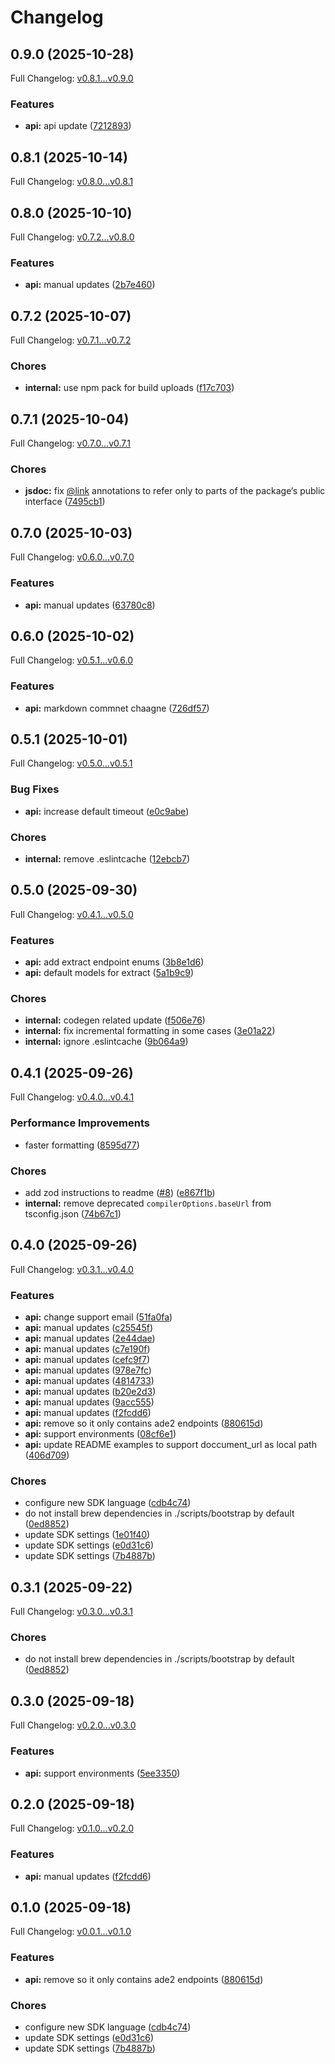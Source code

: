 # Changelog

## 0.9.0 (2025-10-28)

Full Changelog: [v0.8.1...v0.9.0](https://github.com/landing-ai/ade-typescript/compare/v0.8.1...v0.9.0)

### Features

* **api:** api update ([7212893](https://github.com/landing-ai/ade-typescript/commit/7212893530f82afe685a8627ef3aab8aebfd7d2b))

## 0.8.1 (2025-10-14)

Full Changelog: [v0.8.0...v0.8.1](https://github.com/landing-ai/ade-typescript/compare/v0.8.0...v0.8.1)

## 0.8.0 (2025-10-10)

Full Changelog: [v0.7.2...v0.8.0](https://github.com/landing-ai/ade-typescript/compare/v0.7.2...v0.8.0)

### Features

* **api:** manual updates ([2b7e460](https://github.com/landing-ai/ade-typescript/commit/2b7e4603700d79e23bed4356acbba1f90fb59d4f))

## 0.7.2 (2025-10-07)

Full Changelog: [v0.7.1...v0.7.2](https://github.com/landing-ai/ade-typescript/compare/v0.7.1...v0.7.2)

### Chores

* **internal:** use npm pack for build uploads ([f17c703](https://github.com/landing-ai/ade-typescript/commit/f17c70357a03625538122f4368611a11dbefdea0))

## 0.7.1 (2025-10-04)

Full Changelog: [v0.7.0...v0.7.1](https://github.com/landing-ai/ade-typescript/compare/v0.7.0...v0.7.1)

### Chores

* **jsdoc:** fix [@link](https://github.com/link) annotations to refer only to parts of the package‘s public interface ([7495cb1](https://github.com/landing-ai/ade-typescript/commit/7495cb189ac8938df8ce685f38e27bd45d7c74e9))

## 0.7.0 (2025-10-03)

Full Changelog: [v0.6.0...v0.7.0](https://github.com/landing-ai/ade-typescript/compare/v0.6.0...v0.7.0)

### Features

* **api:** manual updates ([63780c8](https://github.com/landing-ai/ade-typescript/commit/63780c8befe320ca70932cc5f91c7ec628ef352c))

## 0.6.0 (2025-10-02)

Full Changelog: [v0.5.1...v0.6.0](https://github.com/landing-ai/ade-typescript/compare/v0.5.1...v0.6.0)

### Features

* **api:** markdown commnet chaagne ([726df57](https://github.com/landing-ai/ade-typescript/commit/726df57a5014349cb349c6fef0291959c9767c3a))

## 0.5.1 (2025-10-01)

Full Changelog: [v0.5.0...v0.5.1](https://github.com/landing-ai/ade-typescript/compare/v0.5.0...v0.5.1)

### Bug Fixes

* **api:** increase default timeout ([e0c9abe](https://github.com/landing-ai/ade-typescript/commit/e0c9abe3e08a8f3f3a68c65fea89f34c6a5373ed))


### Chores

* **internal:** remove .eslintcache ([12ebcb7](https://github.com/landing-ai/ade-typescript/commit/12ebcb7f87a0d42e3db1bea02eb3f07c33cfa842))

## 0.5.0 (2025-09-30)

Full Changelog: [v0.4.1...v0.5.0](https://github.com/landing-ai/ade-typescript/compare/v0.4.1...v0.5.0)

### Features

* **api:** add extract endpoint enums ([3b8e1d6](https://github.com/landing-ai/ade-typescript/commit/3b8e1d6cfd15044c7eebeb00e055ffebc284eae8))
* **api:** default models for extract ([5a1b9c9](https://github.com/landing-ai/ade-typescript/commit/5a1b9c99418aec8f12f28a78f2c0e112ae487b33))


### Chores

* **internal:** codegen related update ([f506e76](https://github.com/landing-ai/ade-typescript/commit/f506e76ac5489da443a7edd0f0678701171f4047))
* **internal:** fix incremental formatting in some cases ([3e01a22](https://github.com/landing-ai/ade-typescript/commit/3e01a2298b17634d2c696c733bd2d6ac83ba449c))
* **internal:** ignore .eslintcache ([9b064a9](https://github.com/landing-ai/ade-typescript/commit/9b064a9b00a3079aeb1e6a5771746902427b44d4))

## 0.4.1 (2025-09-26)

Full Changelog: [v0.4.0...v0.4.1](https://github.com/landing-ai/ade-typescript/compare/v0.4.0...v0.4.1)

### Performance Improvements

* faster formatting ([8595d77](https://github.com/landing-ai/ade-typescript/commit/8595d77a9c81ebd70f49bca86a013979965abc7f))


### Chores

* add zod instructions to readme ([#8](https://github.com/landing-ai/ade-typescript/issues/8)) ([e867f1b](https://github.com/landing-ai/ade-typescript/commit/e867f1b18f45d3fcfd70faff703b5f93f84cf470))
* **internal:** remove deprecated `compilerOptions.baseUrl` from tsconfig.json ([74b67c1](https://github.com/landing-ai/ade-typescript/commit/74b67c1606b7fbd2ad8e936c0cb677a068b6bf2e))

## 0.4.0 (2025-09-26)

Full Changelog: [v0.3.1...v0.4.0](https://github.com/landing-ai/ade-typescript/compare/v0.3.1...v0.4.0)

### Features

* **api:** change support email ([51fa0fa](https://github.com/landing-ai/ade-typescript/commit/51fa0fa845cd1e31d5767c0a2d0a16ef22e9d83c))
* **api:** manual updates ([c25545f](https://github.com/landing-ai/ade-typescript/commit/c25545fd871d4b43cb621a73ae8a13b77056d1b4))
* **api:** manual updates ([2e44dae](https://github.com/landing-ai/ade-typescript/commit/2e44dae48cac2304cf2fc7e8b8191d92c1bf9b5d))
* **api:** manual updates ([c7e190f](https://github.com/landing-ai/ade-typescript/commit/c7e190f3644e7d558c4d58b03e5cc6f265195ce0))
* **api:** manual updates ([cefc9f7](https://github.com/landing-ai/ade-typescript/commit/cefc9f7d10326671b6a70bc121f4048432839c48))
* **api:** manual updates ([978e7fc](https://github.com/landing-ai/ade-typescript/commit/978e7fc9411b62f5f724057506938d99d76ed575))
* **api:** manual updates ([4814733](https://github.com/landing-ai/ade-typescript/commit/481473320cd5c8f4098e9203e75e052eaf39574e))
* **api:** manual updates ([b20e2d3](https://github.com/landing-ai/ade-typescript/commit/b20e2d32b26756c3cb6e5c9d873fcb8d550b82be))
* **api:** manual updates ([9acc555](https://github.com/landing-ai/ade-typescript/commit/9acc55508e86711b496dd337d3e08a2757fc70d1))
* **api:** manual updates ([f2fcdd6](https://github.com/landing-ai/ade-typescript/commit/f2fcdd643f827706d670172eb1b5ee0e70f43cca))
* **api:** remove so it only contains ade2 endpoints ([880615d](https://github.com/landing-ai/ade-typescript/commit/880615d006370f89806cc16e26d8c6be7d1f2f76))
* **api:** support environments ([08cf6e1](https://github.com/landing-ai/ade-typescript/commit/08cf6e1790c094d682c5ed087a42f05db2f51805))
* **api:** update README examples to support doccument_url as local path ([406d709](https://github.com/landing-ai/ade-typescript/commit/406d709453b42d12adc347cce542e9c55df15022))


### Chores

* configure new SDK language ([cdb4c74](https://github.com/landing-ai/ade-typescript/commit/cdb4c741c164bb0932bc2225ea1f5495cda4a16e))
* do not install brew dependencies in ./scripts/bootstrap by default ([0ed8852](https://github.com/landing-ai/ade-typescript/commit/0ed8852337ed3f07d13797f720361e306bda90cb))
* update SDK settings ([1e01f40](https://github.com/landing-ai/ade-typescript/commit/1e01f40136037955835a30b5e222a82db2eee395))
* update SDK settings ([e0d31c6](https://github.com/landing-ai/ade-typescript/commit/e0d31c6df37c89a42f59623385e343ae06ec8506))
* update SDK settings ([7b4887b](https://github.com/landing-ai/ade-typescript/commit/7b4887bc632a817674ce4e94733105b30677b59f))

## 0.3.1 (2025-09-22)

Full Changelog: [v0.3.0...v0.3.1](https://github.com/landing-ai/ade-typescript/compare/v0.3.0...v0.3.1)

### Chores

* do not install brew dependencies in ./scripts/bootstrap by default ([0ed8852](https://github.com/landing-ai/ade-typescript/commit/0ed8852337ed3f07d13797f720361e306bda90cb))

## 0.3.0 (2025-09-18)

Full Changelog: [v0.2.0...v0.3.0](https://github.com/landing-ai/ade-typescript/compare/v0.2.0...v0.3.0)

### Features

* **api:** support environments ([5ee3350](https://github.com/landing-ai/ade-typescript/commit/5ee33500ad71b1a449a1f6ca96b26276faaa29ca))

## 0.2.0 (2025-09-18)

Full Changelog: [v0.1.0...v0.2.0](https://github.com/landing-ai/ade-typescript/compare/v0.1.0...v0.2.0)

### Features

* **api:** manual updates ([f2fcdd6](https://github.com/landing-ai/ade-typescript/commit/f2fcdd643f827706d670172eb1b5ee0e70f43cca))

## 0.1.0 (2025-09-18)

Full Changelog: [v0.0.1...v0.1.0](https://github.com/landing-ai/ade-typescript/compare/v0.0.1...v0.1.0)

### Features

* **api:** remove so it only contains ade2 endpoints ([880615d](https://github.com/landing-ai/ade-typescript/commit/880615d006370f89806cc16e26d8c6be7d1f2f76))


### Chores

* configure new SDK language ([cdb4c74](https://github.com/landing-ai/ade-typescript/commit/cdb4c741c164bb0932bc2225ea1f5495cda4a16e))
* update SDK settings ([e0d31c6](https://github.com/landing-ai/ade-typescript/commit/e0d31c6df37c89a42f59623385e343ae06ec8506))
* update SDK settings ([7b4887b](https://github.com/landing-ai/ade-typescript/commit/7b4887bc632a817674ce4e94733105b30677b59f))
